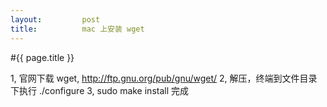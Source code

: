 ```yaml
---
layout:         post
title:          mac 上安装 wget
---
```

#{{ page.title }}

1, 官网下载 wget, http://ftp.gnu.org/pub/gnu/wget/
2, 解压，终端到文件目录下执行 ./configure
3, sudo make install 完成
